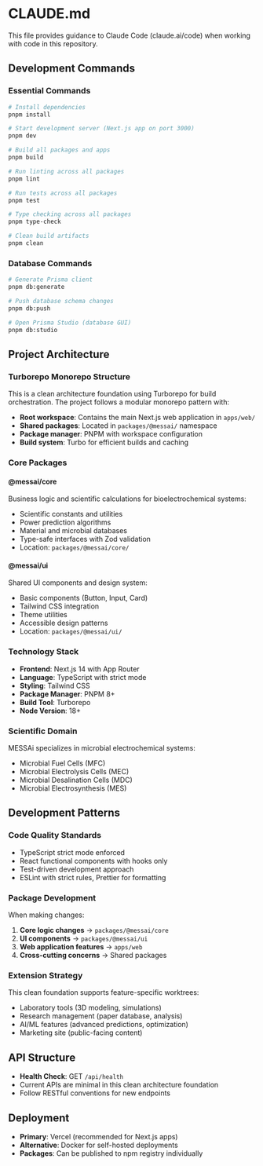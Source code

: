 # CLAUDE.md

This file provides guidance to Claude Code (claude.ai/code) when working with code in this repository.

## Development Commands

### Essential Commands
```bash
# Install dependencies
pnpm install

# Start development server (Next.js app on port 3000)
pnpm dev

# Build all packages and apps
pnpm build

# Run linting across all packages
pnpm lint

# Run tests across all packages
pnpm test

# Type checking across all packages
pnpm type-check

# Clean build artifacts
pnpm clean
```

### Database Commands
```bash
# Generate Prisma client
pnpm db:generate

# Push database schema changes
pnpm db:push

# Open Prisma Studio (database GUI)
pnpm db:studio
```

## Project Architecture

### Turborepo Monorepo Structure
This is a clean architecture foundation using Turborepo for build orchestration. The project follows a modular monorepo pattern with:

- **Root workspace**: Contains the main Next.js web application in `apps/web/`
- **Shared packages**: Located in `packages/@messai/` namespace
- **Package manager**: PNPM with workspace configuration
- **Build system**: Turbo for efficient builds and caching

### Core Packages

#### @messai/core
Business logic and scientific calculations for bioelectrochemical systems:
- Scientific constants and utilities
- Power prediction algorithms
- Material and microbial databases
- Type-safe interfaces with Zod validation
- Location: `packages/@messai/core/`

#### @messai/ui
Shared UI components and design system:
- Basic components (Button, Input, Card)
- Tailwind CSS integration
- Theme utilities
- Accessible design patterns
- Location: `packages/@messai/ui/`

### Technology Stack
- **Frontend**: Next.js 14 with App Router
- **Language**: TypeScript with strict mode
- **Styling**: Tailwind CSS
- **Package Manager**: PNPM 8+
- **Build Tool**: Turborepo
- **Node Version**: 18+

### Scientific Domain
MESSAi specializes in microbial electrochemical systems:
- Microbial Fuel Cells (MFC)
- Microbial Electrolysis Cells (MEC)
- Microbial Desalination Cells (MDC)
- Microbial Electrosynthesis (MES)

## Development Patterns

### Code Quality Standards
- TypeScript strict mode enforced
- React functional components with hooks only
- Test-driven development approach
- ESLint with strict rules, Prettier for formatting

### Package Development
When making changes:
1. **Core logic changes** → `packages/@messai/core`
2. **UI components** → `packages/@messai/ui`
3. **Web application features** → `apps/web`
4. **Cross-cutting concerns** → Shared packages

### Extension Strategy
This clean foundation supports feature-specific worktrees:
- Laboratory tools (3D modeling, simulations)
- Research management (paper database, analysis)
- AI/ML features (advanced predictions, optimization)
- Marketing site (public-facing content)

## API Structure
- **Health Check**: GET `/api/health`
- Current APIs are minimal in this clean architecture foundation
- Follow RESTful conventions for new endpoints

## Deployment
- **Primary**: Vercel (recommended for Next.js apps)
- **Alternative**: Docker for self-hosted deployments
- **Packages**: Can be published to npm registry individually
